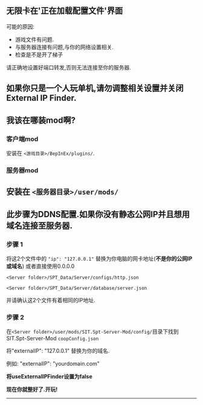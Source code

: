 ## 无限卡在'正在加载配置文件'界面

可能的原因:

- 游戏文件有问题.
- 与服务器连接有问题,与你的网络设置相关.
- 检查是不是开了梯子

请正确地设置好端口转发,否则无法连接至你的服务器.

如果你只是一个人玩单机,请勿调整相关设置并关闭External IP Finder.
---

## 我该在哪装mod啊?

### 客户端mod

安装在 `<游戏目录>/BepInEx/plugins/`.

### 服务器mod

安装在 `<服务器目录>/user/mods/`
---

## 此步骤为DDNS配置.如果你没有静态公网IP并且想用域名连接至服务器.

### 步骤 1

将这2个文件中的 `"ip": "127.0.0.1"` 替换为你电脑的网卡地址(__不是你的公网IP或域名__) 或者直接使用0.0.0.0

`<Server folder>/SPT_Data/Server/configs/http.json`

`<Server folder>/SPT_Data/Server/database/server.json`

并请确认这2个文件有着相同的IP地址.

### 步骤 2
在`<Server folder>/user/mods/SIT.Spt-Server-Mod/config/`目录下找到SIT.Spt-Server-Mod `coopConfig.json`

将"externalIP": "127.0.0.1" 替换为你的域名.

例如: "externalIP": "yourdomain.com"

__将useExternalIPFinder设置为false__

__现在你就整好了.开玩!__

---
